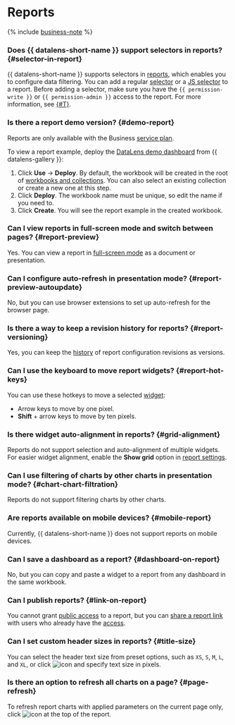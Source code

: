 
# Reports


{% include [business-note](../../_includes/datalens/datalens-functionality-available-business-note.md) %}


### Does {{ datalens-short-name }} support selectors in reports? {#selector-in-report}

{{ datalens-short-name }} supports selectors in [reports](../../datalens/reports/index.md), which enables you to configure data filtering. You can add a regular [selector](../../datalens/dashboard/selector.md) or a [JS selector](../../datalens/charts/editor/widgets/controls.md) to a report. Before adding a selector, make sure you have the `{{ permission-write }}` or `{{ permission-admin }}` access to the report. For more information, see [{#T}](../../datalens/security/manage-access.md).


### Is there a report demo version? {#demo-report}

Reports are only available with the Business [service plan](../../datalens/pricing.md#service-plans).

To view a report example, deploy the [DataLens demo dashboard](https://datalens.ru/gallery/wcyljs3cf5mwi) from {{ datalens-gallery }}:

1. Click **Use** → **Deploy**. By default, the workbook will be created in the root of [workbooks and collections](../../datalens/workbooks-collections/index.md). You can also select an existing collection or create a new one at this step.
1. Click **Deploy**. The workbook name must be unique, so edit the name if you need to.
1. Click **Create**. You will see the report example in the created workbook.


### Can I view reports in full-screen mode and switch between pages? {#report-preview}

Yes. You can view a report in [full-screen mode](../../datalens/reports/report-operations.md#report-preview) as a document or presentation.

### Can I configure auto-refresh in presentation mode? {#report-preview-autoupdate}

No, but you can use browser extensions to set up auto-refresh for the browser page.

### Is there a way to keep a revision history for reports? {#report-versioning}

Yes, you can keep the [history](../../datalens/reports/versioning.md) of report configuration revisions as versions.

### Can I use the keyboard to move report widgets? {#report-hot-keys}

You can use these hotkeys to move a selected [widget](../../datalens/reports/report-operations.md#add-widget):

* Arrow keys to move by one pixel.
* **Shift** + arrow keys to move by ten pixels.

### Is there widget auto-alignment in reports? {#grid-alignment}

Reports do not support selection and auto-alignment of multiple widgets. For easier widget alignment, enable the **Show grid** option in [report settings](../../datalens/reports/report-operations.md#report-settings).

### Can I use filtering of charts by other charts in presentation mode? {#chart-chart-filtration}

Reports do not support filtering charts by other charts.

### Are reports available on mobile devices? {#mobile-report}

Currently, {{ datalens-short-name }} does not support reports on mobile devices.

### Can I save a dashboard as a report? {#dashboard-on-report}

No, but you can copy and paste a widget to a report from any dashboard in the same workbook.


### Can I publish reports? {#link-on-report}

You cannot grant [public access](../../datalens/concepts/datalens-public.md) to a report, but you can [share a report link](../../datalens/reports/report-operations.md#link-on-report) with users who already have the [access](../../datalens/security/).


### Can I set custom header sizes in reports? {#title-size}

You can select the header text size from preset options, such as `XS`, `S`, `M`, `L`, and `XL`, or click ![icon](../../_assets/console-icons/pencil-to-line.svg) and specify text size in pixels.

### Is there an option to refresh all charts on a page? {#page-refresh}

To refresh report charts with applied parameters on the current page only, click ![icon](../../_assets/console-icons/arrows-rotate-right.svg) at the top of the report.
